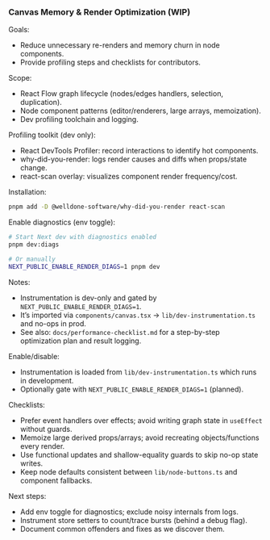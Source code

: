 ### Canvas Memory & Render Optimization (WIP)

Goals:
- Reduce unnecessary re-renders and memory churn in node components.
- Provide profiling steps and checklists for contributors.

Scope:
- React Flow graph lifecycle (nodes/edges handlers, selection, duplication).
- Node component patterns (editor/renderers, large arrays, memoization).
- Dev profiling toolchain and logging.

Profiling toolkit (dev only):
- React DevTools Profiler: record interactions to identify hot components.
- why-did-you-render: logs render causes and diffs when props/state change.
- react-scan overlay: visualizes component render frequency/cost.

Installation:
```bash
pnpm add -D @welldone-software/why-did-you-render react-scan
```

Enable diagnostics (env toggle):
```bash
# Start Next dev with diagnostics enabled
pnpm dev:diags

# Or manually
NEXT_PUBLIC_ENABLE_RENDER_DIAGS=1 pnpm dev
```

Notes:
- Instrumentation is dev-only and gated by `NEXT_PUBLIC_ENABLE_RENDER_DIAGS=1`.
- It’s imported via `components/canvas.tsx` → `lib/dev-instrumentation.ts` and no-ops in prod.
- See also: `docs/performance-checklist.md` for a step-by-step optimization plan and result logging.

Enable/disable:
- Instrumentation is loaded from `lib/dev-instrumentation.ts` which runs in development.
- Optionally gate with `NEXT_PUBLIC_ENABLE_RENDER_DIAGS=1` (planned).

Checklists:
- Prefer event handlers over effects; avoid writing graph state in `useEffect` without guards.
- Memoize large derived props/arrays; avoid recreating objects/functions every render.
- Use functional updates and shallow-equality guards to skip no-op state writes.
- Keep node defaults consistent between `lib/node-buttons.ts` and component fallbacks.

Next steps:
- Add env toggle for diagnostics; exclude noisy internals from logs.
- Instrument store setters to count/trace bursts (behind a debug flag).
- Document common offenders and fixes as we discover them.

